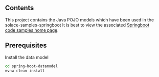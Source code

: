 ## Contents

This project contains the Java POJO models which have been used in the solace-samples-springboot
It is best to view the associated [Springboot code samples home page](https://github.com/SolaceSamples/solace-samples-java-springboot).

## Prerequisites

Install the data model
``` bash
cd spring-boot-datamodel
mvnw clean install
```
